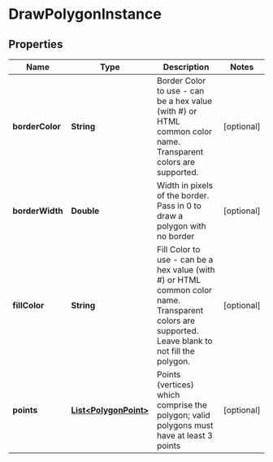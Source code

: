 
# DrawPolygonInstance

## Properties
Name | Type | Description | Notes
------------ | ------------- | ------------- | -------------
**borderColor** | **String** | Border Color to use - can be a hex value (with #) or HTML common color name.  Transparent colors are supported. |  [optional]
**borderWidth** | **Double** | Width in pixels of the border.  Pass in 0 to draw a polygon with no border |  [optional]
**fillColor** | **String** | Fill Color to use - can be a hex value (with #) or HTML common color name.  Transparent colors are supported.  Leave blank to not fill the polygon. |  [optional]
**points** | [**List&lt;PolygonPoint&gt;**](PolygonPoint.md) | Points (vertices) which comprise the polygon; valid polygons must have at least 3 points |  [optional]



